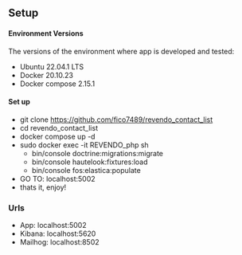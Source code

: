 ## Setup

#### Environment Versions

The versions of the environment where app is developed and tested:

- Ubuntu 22.04.1 LTS
- Docker 20.10.23
- Docker compose 2.15.1

#### Set up

- git clone https://github.com/fico7489/revendo_contact_list
- cd revendo_contact_list
- docker compose up -d
- sudo docker exec -it REVENDO_php sh
    - bin/console doctrine:migrations:migrate
    - bin/console hautelook:fixtures:load
    - bin/console fos:elastica:populate
- GO TO: localhost:5002
- thats it, enjoy!

### Urls

- App: localhost:5002
- Kibana: localhost:5620
- Mailhog: localhost:8502

